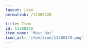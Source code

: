 ```yaml
---
layout: item
permalink: /11300228

title: Item
id: 11300228
item_name: 'Mast Hat'
icon_url: 'item/icon/11300178.png'
---
```

